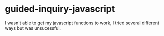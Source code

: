 # guided-inquiry-javascript

I wasn't able to get my javascript functions to work, I tried several different ways but was unsucessful. 
